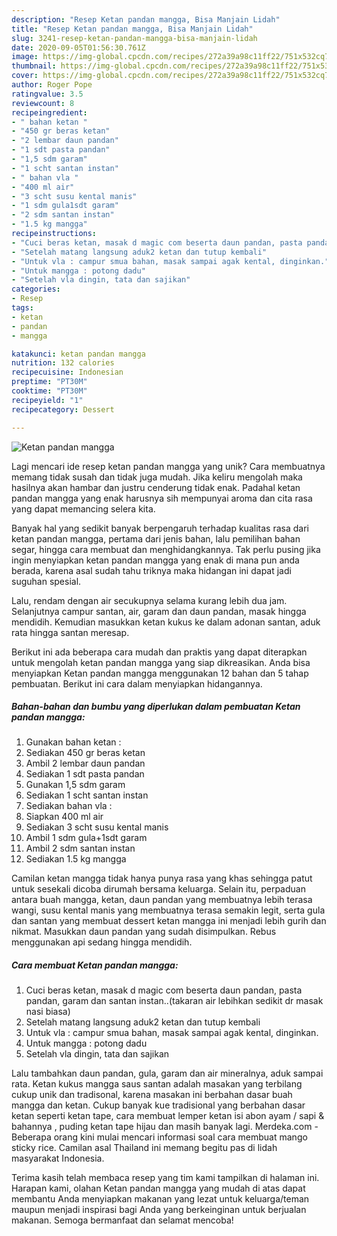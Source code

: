 ```yaml
---
description: "Resep Ketan pandan mangga, Bisa Manjain Lidah"
title: "Resep Ketan pandan mangga, Bisa Manjain Lidah"
slug: 3241-resep-ketan-pandan-mangga-bisa-manjain-lidah
date: 2020-09-05T01:56:30.761Z
image: https://img-global.cpcdn.com/recipes/272a39a98c11ff22/751x532cq70/ketan-pandan-mangga-foto-resep-utama.jpg
thumbnail: https://img-global.cpcdn.com/recipes/272a39a98c11ff22/751x532cq70/ketan-pandan-mangga-foto-resep-utama.jpg
cover: https://img-global.cpcdn.com/recipes/272a39a98c11ff22/751x532cq70/ketan-pandan-mangga-foto-resep-utama.jpg
author: Roger Pope
ratingvalue: 3.5
reviewcount: 8
recipeingredient:
- " bahan ketan "
- "450 gr beras ketan"
- "2 lembar daun pandan"
- "1 sdt pasta pandan"
- "1,5 sdm garam"
- "1 scht santan instan"
- " bahan vla "
- "400 ml air"
- "3 scht susu kental manis"
- "1 sdm gula1sdt garam"
- "2 sdm santan instan"
- "1.5 kg mangga"
recipeinstructions:
- "Cuci beras ketan, masak d magic com beserta daun pandan, pasta pandan, garam dan santan instan..(takaran air lebihkan sedikit dr masak nasi biasa)"
- "Setelah matang langsung aduk2 ketan dan tutup kembali"
- "Untuk vla : campur smua bahan, masak sampai agak kental, dinginkan."
- "Untuk mangga : potong dadu"
- "Setelah vla dingin, tata dan sajikan"
categories:
- Resep
tags:
- ketan
- pandan
- mangga

katakunci: ketan pandan mangga 
nutrition: 132 calories
recipecuisine: Indonesian
preptime: "PT30M"
cooktime: "PT30M"
recipeyield: "1"
recipecategory: Dessert

---
```



![Ketan pandan mangga](https://img-global.cpcdn.com/recipes/272a39a98c11ff22/751x532cq70/ketan-pandan-mangga-foto-resep-utama.jpg)

Lagi mencari ide resep ketan pandan mangga yang unik? Cara membuatnya memang tidak susah dan tidak juga mudah. Jika keliru mengolah maka hasilnya akan hambar dan justru cenderung tidak enak. Padahal ketan pandan mangga yang enak harusnya sih mempunyai aroma dan cita rasa yang dapat memancing selera kita.

Banyak hal yang sedikit banyak berpengaruh terhadap kualitas rasa dari ketan pandan mangga, pertama dari jenis bahan, lalu pemilihan bahan segar, hingga cara membuat dan menghidangkannya. Tak perlu pusing jika ingin menyiapkan ketan pandan mangga yang enak di mana pun anda berada, karena asal sudah tahu triknya maka hidangan ini dapat jadi suguhan spesial.

Lalu, rendam dengan air secukupnya selama kurang lebih dua jam. Selanjutnya campur santan, air, garam dan daun pandan, masak hingga mendidih. Kemudian masukkan ketan kukus ke dalam adonan santan, aduk rata hingga santan meresap.


Berikut ini ada beberapa cara mudah dan praktis yang dapat diterapkan untuk mengolah ketan pandan mangga yang siap dikreasikan. Anda bisa menyiapkan Ketan pandan mangga menggunakan 12 bahan dan 5 tahap pembuatan. Berikut ini cara dalam menyiapkan hidangannya.

<!--inarticleads1-->

##### Bahan-bahan dan bumbu yang diperlukan dalam pembuatan Ketan pandan mangga:

1. Gunakan  bahan ketan :
1. Sediakan 450 gr beras ketan
1. Ambil 2 lembar daun pandan
1. Sediakan 1 sdt pasta pandan
1. Gunakan 1,5 sdm garam
1. Sediakan 1 scht santan instan
1. Sediakan  bahan vla :
1. Siapkan 400 ml air
1. Sediakan 3 scht susu kental manis
1. Ambil 1 sdm gula+1sdt garam
1. Ambil 2 sdm santan instan
1. Sediakan 1.5 kg mangga


Camilan ketan mangga tidak hanya punya rasa yang khas sehingga patut untuk sesekali dicoba dirumah bersama keluarga. Selain itu, perpaduan antara buah mangga, ketan, daun pandan yang membuatnya lebih terasa wangi, susu kental manis yang membuatnya terasa semakin legit, serta gula dan santan yang membuat dessert ketan mangga ini menjadi lebih gurih dan nikmat. Masukkan daun pandan yang sudah disimpulkan. Rebus menggunakan api sedang hingga mendidih. 

<!--inarticleads2-->

##### Cara membuat Ketan pandan mangga:

1. Cuci beras ketan, masak d magic com beserta daun pandan, pasta pandan, garam dan santan instan..(takaran air lebihkan sedikit dr masak nasi biasa)
1. Setelah matang langsung aduk2 ketan dan tutup kembali
1. Untuk vla : campur smua bahan, masak sampai agak kental, dinginkan.
1. Untuk mangga : potong dadu
1. Setelah vla dingin, tata dan sajikan


Lalu tambahkan daun pandan, gula, garam dan air mineralnya, aduk sampai rata. Ketan kukus mangga saus santan adalah masakan yang terbilang cukup unik dan tradisonal, karena masakan ini berbahan dasar buah mangga dan ketan. Cukup banyak kue tradisional yang berbahan dasar ketan seperti ketan tape, cara membuat lemper ketan isi abon ayam / sapi &amp; bahannya , puding ketan tape hijau dan masih banyak lagi. Merdeka.com - Beberapa orang kini mulai mencari informasi soal cara membuat mango sticky rice. Camilan asal Thailand ini memang begitu pas di lidah masyarakat Indonesia. 

Terima kasih telah membaca resep yang tim kami tampilkan di halaman ini. Harapan kami, olahan Ketan pandan mangga yang mudah di atas dapat membantu Anda menyiapkan makanan yang lezat untuk keluarga/teman maupun menjadi inspirasi bagi Anda yang berkeinginan untuk berjualan makanan. Semoga bermanfaat dan selamat mencoba!

